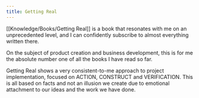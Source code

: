 ```yaml
---
title: Getting Real
---
```


[[Knowledge/Books/Getting Real]] is a book that resonates with me on an unprecedented level, and I can confidently subscribe to almost everything written there.

On the subject of product creation and business development, this is for me the absolute number one of all the books I have read so far.

Getting Real shows a very consistent-to-me approach to project implementation, focused on ACTION, CONSTRUCT and VERIFICATION. This is all based on facts and not an illusion we create due to emotional attachment to our ideas and the work we have done.